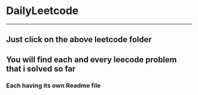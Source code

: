 # DailyLeetcode
---

## Just click on the above leetcode folder
## You will find each and every leecode problem that i solved so far 
### Each having its own **Readme file**
